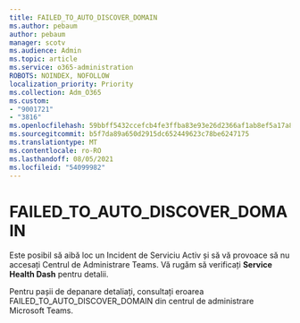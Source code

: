 ```yaml
---
title: FAILED_TO_AUTO_DISCOVER_DOMAIN
ms.author: pebaum
author: pebaum
manager: scotv
ms.audience: Admin
ms.topic: article
ms.service: o365-administration
ROBOTS: NOINDEX, NOFOLLOW
localization_priority: Priority
ms.collection: Adm_O365
ms.custom:
- "9001721"
- "3816"
ms.openlocfilehash: 59bbff5432ccefcb4fe3ffba83e93e26d2366af1ab8ef5a17a8294c1c5c0dfcb
ms.sourcegitcommit: b5f7da89a650d2915dc652449623c78be6247175
ms.translationtype: MT
ms.contentlocale: ro-RO
ms.lasthandoff: 08/05/2021
ms.locfileid: "54099982"
---
```

# <a name="failed_to_auto_discover_domain"></a>FAILED_TO_AUTO_DISCOVER_DOMAIN

Este posibil să aibă loc un Incident de Serviciu Activ și să vă provoace să nu accesați Centrul de Administrare Teams. Vă rugăm să verificați **Service Health Dash** pentru detalii.

Pentru pașii de depanare detaliați, consultați eroarea FAILED_TO_AUTO_DISCOVER_DOMAIN din centrul de administrare Microsoft Teams.
